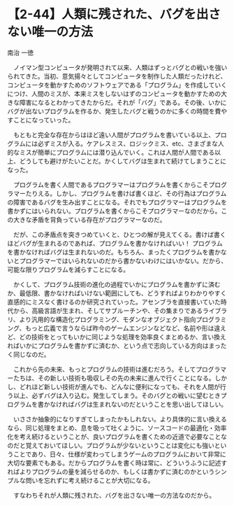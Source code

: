 # 【2-44】人類に残された、バグを出さない唯一の方法

<div class="author">南治 一徳</div>

　ノイマン型コンピュータが発明されて以来、人類はずっとバグとの戦いを強いられてきた。当初、意気揚々としてコンピュータを制作した人類だったけれど、コンピュータを動かすためのソフトウェアである「プログラム」を作成していくにつけ、人間のミスが、本来ミスをしないはずのコンピュータを動かすための大きな障害になるとわかってきたからだ。それが「バグ」である。その後、いかにバグが出ないプログラムを作るか、発生したバグと戦うのかに多くの時間を費やすことになっていった。

　もともと完全な存在からはほど遠い人間がプログラムを書いている以上、プログラムには必ずミスが入る。ケアレスミス、ロジックミス、etc、さまざまな人的なミスが簡単にプログラムには潜り込んでいく。これは人間が人間である以上、どうしても避けがたいことだ。かくしてバグは生まれて続けてしまうことになった。

　プログラムを書く人間であるプログラマーはプログラムを書くからこそプログラマーたりえる。しかし、プログラムを書けば書くほど、その行為はプログラムの障害であるバグを生み出すことになる。それでもプログラマーはプログラムを書かずにはいられない。プログラムを書くからこそプログラマーなのだから。この大きな矛盾を背負っている存在がプログラマーなのだ。

　だが、この矛盾点を突きつめていくと、ひとつの解が見えてくる。書けば書くほどバグが生まれるのであれば、プログラムを書かなければいい！ プログラムを書かなければバグは生まれないのだ。もちろん、まったくプログラムを書かないとプログラマーではいられないのだから書かないわけにはいかない。だから、可能な限りプログラムを減らすことになる。

　かくして、プログラム技術の進化の過程でいかにプログラムを書かずに済むか、最低限、書かなければいけない範囲にしても、どうすればよりわかりやすく直感的にミスなく書けるのか研究されていった。アセンブラを直接書いていた時代から、高級言語が生まれ、そしてサブルーチンや、その集まりであるライブラリ、より汎用的な構造化プログラミング、モダンなオブジェクト指向プログラミング、もっと広義で言うならば昨今のゲームエンジンなどなど、名前や形は違えど、どの技術をとってもいかに同じような処理を効率良くまとめるか、言い換えればいかにプログラムを書かずに済むか、という点で志向している方向はまったく同じなのだ。

　これから先の未来、もっとプログラムの技術は進むだろう。そしてプログラマーたちは、その新しい技術も吸収しその先の未来に進んで行くことになる。しかし、どれほど新しい技術が進んでも、どんなに便利になっても、それを人間が行う以上、必ずバグは入り込む。発生してしまう。そのバグとの戦いに望むときプログラムを書かなければバグは生まれないのだということを思い出してほしい。

　いささか抽象的になりすぎてしまったかもしれない。より具体的に言い換えるなら、同じ処理をまとめ、息を吸って吐くように、ソースコードの最適化・効率化を考え続けるということが、良いプログラムを書くための近道で必要なことなのだと覚えておいてほしい。プログラムが少ないということは変化にも強いということであり、日々、仕様が変わってしまうゲームのプログラムにおいて非常に大切な要素でもある。だからプログラムを書く時は常に、どういうふうに記述すればよりプログラムの量を減らせるのか、もしくは書かずに済むのかというシンプルな問いを忘れずに考え続けることが大切になる。

　すなわちそれが人類に残された、バグを出さない唯一の方法なのだから。
